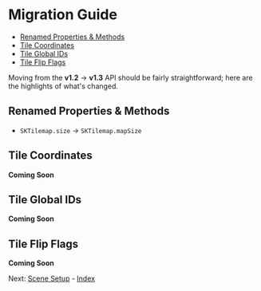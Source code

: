 # Migration Guide

- [Renamed Properties & Methods](#renamed-properties-&-Methods)
- [Tile Coordinates](#tile-coordinates)
- [Tile Global IDs](#tile-global-ids)
- [Tile Flip Flags](#tile-iflip-flags)

Moving from the **v1.2** -> **v1.3** API should be fairly straightforward; here are the highlights of what's changed.


## Renamed Properties & Methods

- `SKTilemap.size` -> `SKTilemap.mapSize`


## Tile Coordinates

**Coming Soon**

## Tile Global IDs

**Coming Soon**

## Tile Flip Flags

**Coming Soon**

Next: [Scene Setup](scene-setup.html) - [Index](Documentation.html)


<!--- Tiled --->

[tiled-flip-flags-url]:https://doc.mapeditor.org/en/stable/reference/tmx-map-format/#tile-flipping
